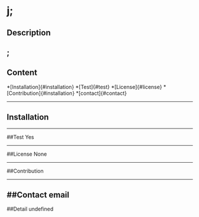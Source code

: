# j;

  ## Description
  ;
---
  ## Content
  *[Installation]{#installation}
  *[Test]{#test}
  *[License]{#license}
 *[Contribution]{#installation}
 *[contact]{#contact}
 
 ---

  ## Installation 
  
  
  ---
  ##Test
  Yes

 

  ---
 
  ##License
  None

  ---

  ##Contribution
  

  ---
  ##Contact
  email
  ---
  ##Detail
  undefined

